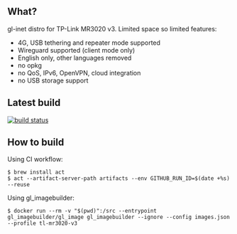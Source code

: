 ## What?

gl-inet distro for TP-Link MR3020 v3. Limited space so limited features:
- 4G, USB tethering and repeater mode supported
- Wireguard supported (client mode only)
- English only, other languages removed
- no opkg
- no QoS, IPv6, OpenVPN, cloud integration
- no USB storage support

## Latest build
[![build status](https://github.com/bogsen/glinet-mr3020/actions/workflows/build.yml/badge.svg)](https://github.com/bogsen/glinet-mr3020/actions/workflows/build.yml)

## How to build
Using CI workflow:
```
$ brew install act
$ act --artifact-server-path artifacts --env GITHUB_RUN_ID=$(date +%s) --reuse
```

Using gl_imagebuilder:
```
$ docker run --rm -v "$(pwd)":/src --entrypoint gl_imagebuilder/gl_image gl_imagebuilder --ignore --config images.json --profile tl-mr3020-v3
```
